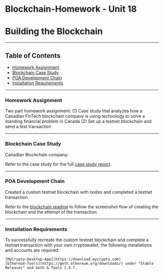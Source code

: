 # Blockchain-Homework - Unit 18

# Building the Blockchain

---

## Table of Contents

- [Homework Assignment](#Homework-Assignment)
- [Blockchain Case Study](#Blockchain-Case-Study)
- [POA Development Chain](#POA-Development-Chain)
- [Installation Requirements](#Installation-Requirements)

---

### Homework Assignment

Two part homework assignment:
(1) Case study that analyzes how a Canadian FinTech blockchain company is using technology to solve a standing financial problem in Canada
(2) Set up a testnet blockchain and send a test transaction

---

### Blockchain Case Study

Canadian Blockchain company:

Refer to the case study for the full [case study report](case_study.md).

---

### POA Development Chain 

Created a custom testnet blockchain with nodes and completed a testnet transaction. 

Refer to the [blockchain readme](custom_block_chain.md) to follow the screenshot flow of creating the blockchain and the attempt of the transaction.
 
---

### Installation Requirements

To successfully recreate the custom testnet blockchain and complete a testnet transaction with your own cryptowallet, the following installations and accounts are required:

```
[MyCrypto-Desktop-App](https://download.mycrypto.com) 
[Ethereum-Tools](https://geth.ethereum.org/downloads/) under "Stable Releases" and Geth & Tools 1.9.7.

